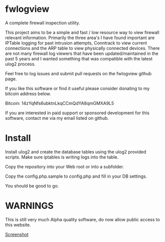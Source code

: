 fwlogview
=========

A complete firewall inspection utility.

This project aims to be a simple and fast / low resource way to view firewall relevant information. Primarily the three area's I have found important are IPTable logging for past intrusion attempts, Conntrack to view current connections and the ARP table to view physically connected devices. There are not many firewall log viewers that have been updated/maintained in the past 5 years and I wanted something that was compatible with the latest ulog2 process.

Feel free to log issues and submit pull requests on the fwlogview github page.

If you like this software or find it useful please consider donating to my bitcoin address below.

Bitcoin: 14zYqNfs6ubktnLkqCCmQdYA8qmGMXA9L5

If you are interested in paid support or sponsored development for this software, contact me via my email listed on github.

Install
=======
Install ulog2 and create the database tables using the ulog2 provided scripts.  Make sure iptables is writing logs into the table.

Copy the repository into your Web root or into a subfolder.

Copy the config.php.sample to config.php and fill in your DB settings.

You should be good to go.

WARNINGS
=========
This is still very much Alpha quality software, do now allow public access to this website.

[Screenshot](wiki/Home)
